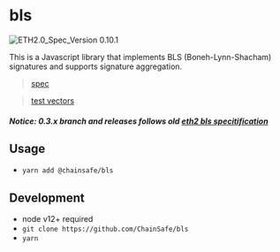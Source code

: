 # bls

![ETH2.0_Spec_Version 0.10.1](https://img.shields.io/badge/ETH2.0_Spec_Version-0.10.1-2e86c1.svg)

This is a Javascript library that implements BLS (Boneh-Lynn-Shacham) signatures and supports signature aggregation.

>[spec](https://github.com/ethereum/eth2.0-specs/blob/v0.10.1/specs/phase0/beacon-chain.md#bls-signatures)

>[test vectors](https://github.com/ethereum/eth2.0-spec-tests/tree/master/tests/bls)

##### Notice: *0.3.x* branch and releases follows old [eth2 bls specitification](https://github.com/ethereum/eth2.0-specs/blob/v0.9.4/specs/bls_signature.md)

## Usage
- `yarn add @chainsafe/bls`

## Development
- node v12+ required
- `git clone https://github.com/ChainSafe/bls`
- `yarn`
